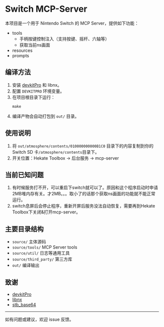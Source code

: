 
# Switch MCP-Server

本项目是一个用于 Nintendo Switch 的 MCP Server，提供如下功能：

- tools
  - 手柄按键控制注入（支持按键、摇杆、六轴等）
  - 获取当前ns画面
- resources
- prompts

## 编译方法

1. 安装 [devkitPro](https://devkitpro.org/) 和 libnx。
2. 配置 `DEVKITPRO` 环境变量。
3. 在项目根目录下运行：
   ```
   make
   ```
4. 编译产物会自动打包到 `out/` 目录。

## 使用说明

1. 将 `out/atmosphere/contents/010000000000B1C0` 目录下的内容复制到你的 Switch SD 卡`/atmosphere/contents`目录下。
2. 开关位置：Hekate Toolbox -> 后台服务 -> mcp-server

## 当前已知问题

1. 有时候服务打不开，可以重启下switch就可以了。原因和这个程序启动时申请2MB堆内存有关。才2MB。。。取小了的话那个获取ns画面的功能就不能正常运行。
2. switch息屏后会停止程序，重新开屏后服务没法自动恢复，需要再到Hekate Toolbox下关闭&打开mcp-server。

## 主要目录结构

- `source/`         主体源码
- `source/tools/`   MCP Server tools
- `source/util/`    日志等通用工具
- `source/third_party/`  第三方库
- `out/`            编译输出

## 致谢

- [devkitPro](https://devkitpro.org/)
- [libnx](https://github.com/switchbrew/libnx)
- [stb_base64](https://github.com/nothings/stb)

---
如有问题或建议，欢迎 issue 反馈。
